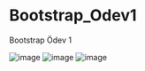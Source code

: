 # Bootstrap_Odev1
Bootstrap Ödev 1

![image](https://github.com/vyigit/Bootstrap_Odev1/assets/93486581/e6c661c9-92b2-4d44-8344-d44ea28b1c62)
![image](https://github.com/vyigit/Bootstrap_Odev1/assets/93486581/f3f41c05-5b32-47b4-8b8e-126228336cf5)
![image](https://github.com/vyigit/Bootstrap_Odev1/assets/93486581/7e9234bd-5d32-4277-9a75-c12fe73b7625)

